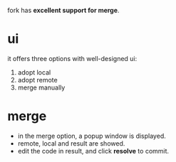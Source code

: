 fork has **excellent support for merge**.
# ui
it offers three options with well-designed ui:
1. adopt local
2. adopt remote
3. merge manually

# merge
- in the merge option, a popup window is displayed.
- remote, local and result are showed.
- edit the code in result, and click **resolve** to commit.
